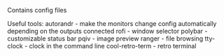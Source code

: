 Contains config files

Useful tools:
autorandr - make the monitors change config automatically depending on the outputs connected
rofi - window selector
polybar - customizable status bar
pqiv - image preview
ranger - file browsing
tty-clock - clock in the command line
cool-retro-term - retro terminal
